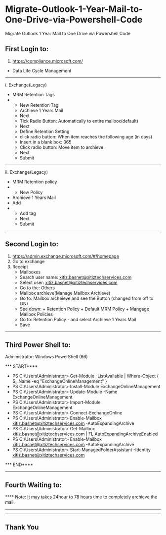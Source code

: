 # Migrate-Outlook-1-Year-Mail-to-One-Drive-via-Powershell-Code
Migrate Outlook 1 Year Mail  to One Drive via Powershell Code

First Login to:
------------------
1. https://compliance.microsoft.com/
*  Data Life Cycle Management
******************************************
i. Exchange(Legacy)
* MRM Retention Tags
* + New Retention Tag
  + Archieve 1 Years Mail
  + Next
  + Tick Radio Button: Automatically to entire mailbox(default)
  + Next
  + Define Retention Setting
  + click radio button: When item reaches the following age (in days)
  + Insert in a blank box: 365
  + Click radio button: Move item to archieve
  + Next
  + Submit
***************************************
ii. Exchange(Legacy)
* MRM Retention policy
* + New Policy
* Archieve 1 Years Mail
* Add
* + Add tag
  + Next
  + Submit
***************************************

Second Login to:
--------------------

1. https://admin.exchange.microsoft.com/#/homepage
2. Go to exchange
3. Receipt
   *  Mailboxes
   *  Search user name: xitiz.basnet@xitiztechservices.com
   *  Select user: xitiz.basnet@xitiztechservices.com
   *  Go to the: Others
   *  Mailbox archieve(Manage Mailbox Archieve)
   *  Go to: Mailbox archeieve and see the Button (changed from off to ON)
   *  See down:  + Retention Policy
                 + Default MRM Policy
                 + Mangage Mailbox Policies
   *  Go to: Retention Policy - and select Archieve 1 Years Mail
   *  Save
***************************************

Third Power Shell to:
--------------------
Administrator: Windows PowerShell (86)

*** START****

* PS C:\Users\Administrator> Get-Module -ListAvailable | Where-Object { $_.Name -eq "ExchangeOnlineManagement" }
* PS C:\Users\Administrator> Install-Module ExchangeOnlineManagement
* PS C:\Users\Administrator> Update-Module -Name ExchangeOnlineManagement
* PS C:\Users\Administrator> Import-Module ExchangeOnlineManagement
* PS C:\Users\Administrator> Connect-ExchangeOnline
* PS C:\Users\Administrator> Enable-Mailbox xitiz.basnet@xitiztechservices.com -AutoExpandingArchive
* PS C:\Users\Administrator> Get-Mailbox xitiz.basnet@xitiztechservices.com | FL AutoExpandingArchiveEnabled
* PS C:\Users\Administrator> Enable-Mailbox xitiz.basnet@xitiztechservices.com -AutoExpandingArchive
* PS C:\Users\Administrator> Start-ManagedFolderAssistant -Identity xitiz.basnet@xitiztechservices.com

*** END****

****************************************

Fourth Waiting to:
--------------------
**** Note: It may takes 24hour to 78 hours time to completely archieve the mail.
****************************************


--------------------
Thank You
--------------------






   




